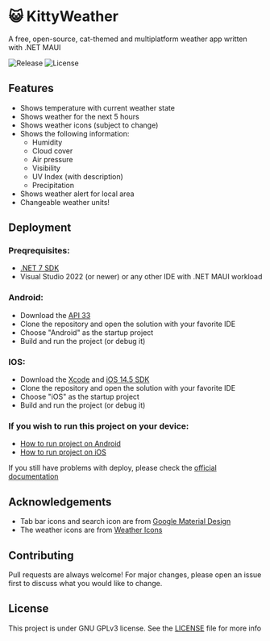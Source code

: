 # 😺 KittyWeather

A free, open-source, cat-themed and multiplatform weather app written with .NET MAUI

![Release](https://img.shields.io/github/v/release/pazurkota/kittyweather?include_prereleases&style=for-the-badge)
![License](https://img.shields.io/github/license/pazurkota/kittyweather?style=for-the-badge)
## Features

- Shows temperature with current weather state
- Shows weather for the next 5 hours
- Shows weather icons (subject to change)
- Shows the following information:
  - Humidity
  - Cloud cover
  - Air pressure
  - Visibility
  - UV Index (with description)
  - Precipitation
- Shows weather alert for local area
- Changeable weather units!

## Deployment

### Preqrequisites:
- [.NET 7 SDK](https://dotnet.microsoft.com/download/dotnet/7.0)
- Visual Studio 2022 (or newer) or any other IDE with .NET MAUI workload

### Android:
- Download the [API 33](https://developer.android.com/studio)
- Clone the repository and open the solution with your favorite IDE
- Choose "Android" as the startup project
- Build and run the project (or debug it)

### IOS:
- Download the [Xcode](https://developer.apple.com/xcode/) and [iOS 14.5 SDK](https://developer.apple.com/download/more/?=xcode%2012.5)
- Clone the repository and open the solution with your favorite IDE
- Choose "iOS" as the startup project
- Build and run the project (or debug it)

### If you wish to run this project on your device:
- [How to run project on Android](https://learn.microsoft.com/en-us/dotnet/maui/android/device/setup)
- [How to run project on iOS](https://learn.microsoft.com/en-us/dotnet/maui/ios/pair-to-mac)

If you still have problems with deploy, please check the [official documentation](https://learn.microsoft.com/en-us/dotnet/maui/deployment/)

## Acknowledgements

- Tab bar icons and search icon are from [Google Material Design](https://material.io/resources/icons/?style=baseline)
- The weather icons are from [Weather Icons](https://erikflowers.github.io/weather-icons/)

## Contributing
Pull requests are always welcome! For major changes, please open an issue first to discuss what you would like to change.

## License
This project is under GNU GPLv3 license. See the [LICENSE](LICENSE) file for more info
